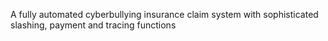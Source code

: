 A fully automated cyberbullying insurance claim system with sophisticated slashing, payment and tracing functions
